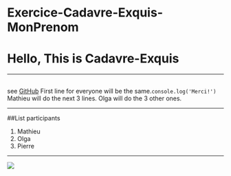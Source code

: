 # Exercice-Cadavre-Exquis-MonPrenom

# Hello, This is Cadavre-Exquis

----
## 
see [GitHub](https://github.com/codepath/ios_guides/wiki/Using-Git-with-Terminal)
First line for everyone will be the same.```console.log('Merci!') ```
Mathieu will do the next 3 lines.
Olga will do the 3 other ones.
> 

----
##List participants 
1. Mathieu
2. Olga
3. Pierre

----

![](https://assets-cdn.github.com/images/modules/open_graph/github-mark.png)

``` ```
